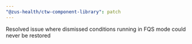 ```yaml
---
"@zus-health/ctw-component-library": patch
---
```


Resolved issue where dismissed conditions running in FQS mode could never be restored
